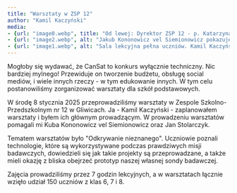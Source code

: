```yaml
---
title: "Warsztaty w ZSP 12"
author: "Kamil Kaczyński"
media:
- {url: "image0.webp", title: "Od lewej: Dyrektor ZSP 12 - p. Katarzyna Szczepkowska, Jan Stolarczyk, Kamil Kaczyński, Jakub Kononowicz vel Siemionowicz"}
- {url: "image2.webp", alt: "Jakub Kononowicz vel Siemionowicz pokazuje prototyp CanSata."}
- {url: "image1.webp", alt: "Sala lekcyjna pełna uczniów. Kamil Kaczyński prowadzący warsztaty. Z lewej strony stoją Jan Stolarczyk i Jakub Kononowicz vel Siemionowicz. Na tablicy interaktywnej jest napis: 'Odkrywanie nieznanego'."}
---
```


Mogłoby się wydawać, że CanSat to konkurs wyłącznie techniczny. Nic bardziej mylnego! Przewiduje on tworzenie budżetu, obsługę social mediów, i wiele innych rzeczy - w tym edukowanie innych. W tym celu postanowiliśmy zorganizować warsztaty dla szkół podstawowych.

W środę 8 stycznia 2025 przeprowadziliśmy warsztaty w Zespole Szkolno-Przedszkolnym nr 12 w Gliwicach. Ja - Kamil Kaczyński - zaplanowałem warsztaty i byłem ich głównym prowadzącym. W prowadzeniu warsztatów pomagali mi Kuba Kononowicz vel Siemionowicz oraz Jan Stolarczyk.

Tematem warsztatów było "Odkrywanie nieznanego". Uczniowie poznali technologie, które są wykorzystywane podczas prawdziwych misji badawczych, dowiedzieli się jak takie projekty są przeprowadzane, a także mieli okazję z bliska obejrzeć prototyp naszej własnej sondy badawczej.

Zajęcia prowadziliśmy przez 7 godzin lekcyjnych, a w warsztatach łącznie wzięło udział 150 uczniów z klas 6,&nbsp;7&nbsp;i&nbsp;8.

